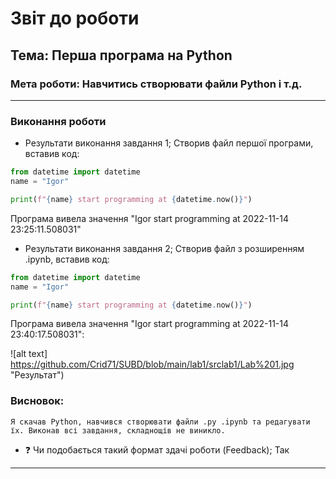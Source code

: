# Звіт до роботи
## Тема: Перша програма на Python
### Мета роботи: Навчитись створювати файли Python і т.д.
---
### Виконання роботи
- Результати виконання завдання 1;
   Створив файл першої програми, вставив код:
```python
from datetime import datetime
name = "Igor"

print(f"{name} start programming at {datetime.now()}")
```
   Програма вивела значення "Igor start programming at 2022-11-14 23:25:11.508031"

- Результати виконання завдання 2;
   Створив файл з розширенням .ipynb, вставив код:
```python
from datetime import datetime
name = "Igor"

print(f"{name} start programming at {datetime.now()}")
```
   Програма вивела значення "Igor start programming at 2022-11-14 23:40:17.508031":

![alt text] https://github.com/Crid71/SUBD/blob/main/lab1/srclab1/Lab%201.jpg "Результат")


### Висновок: 
    Я скачав Python, навчився створювати файли .py .ipynb та редагувати їх. Виконав всі завдання, складнощів не виникло.
- :question: Чи подобається такий формат здачі роботи (Feedback);
Так
---